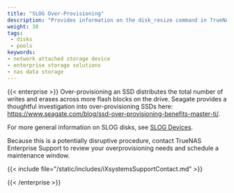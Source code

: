 ```yaml
---
title: "SLOG Over-Provisioning"
description: "Provides information on the disk_resize command in TrueNAS."
weight: 30
tags:
 - disks
 - pools
keywords:
- network attached storage device
- enterprise storage solutions
- nas data storage
---
```


{{< enterprise >}}
Over-provisioning an SSD distributes the total number of writes and erases across more flash blocks on the drive.
Seagate provides a thoughtful investigation into over-provisioning SSDs here:
https://www.seagate.com/blog/ssd-over-provisioning-benefits-master-ti/.

For more general information on SLOG disks, see [SLOG Devices](https://www.truenas.com/docs/references/slog/).

Because this is a potentially disruptive procedure, contact TrueNAS Enterprise Support to review your overprovisioning needs and schedule a maintenance window.

{{< include file="/static/includes/iXsystemsSupportContact.md" >}}

{{< /enterprise >}}
